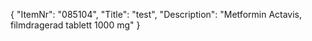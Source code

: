 {
  "ItemNr": "085104",
  "Title": "test",
  "Description": "Metformin Actavis, filmdragerad tablett 1000 mg"
}